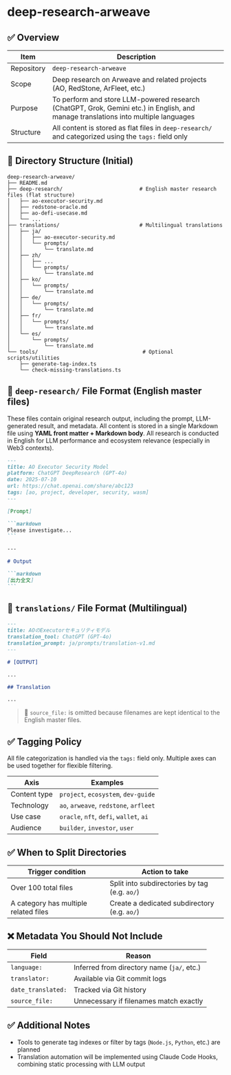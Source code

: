 # deep-research-arweave

## ✅ Overview

| Item       | Description                                                                                                                        |
| ---------- | ---------------------------------------------------------------------------------------------------------------------------------- |
| Repository | `deep-research-arweave`                                                                                                            |
| Scope      | Deep research on Arweave and related projects (AO, RedStone, ArFleet, etc.)                                                        |
| Purpose    | To perform and store LLM-powered research (ChatGPT, Grok, Gemini etc.) in English, and manage translations into multiple languages |
| Structure  | All content is stored as flat files in `deep-research/` and categorized using the `tags:` field only                               |

## 📁 Directory Structure (Initial)

```plaintext
deep-research-arweave/
├── README.md
├── deep-research/                         # English master research files (flat structure)
│   ├── ao-executor-security.md
│   ├── redstone-oracle.md
│   ├── ao-defi-usecase.md
│   └── ...
├── translations/                          # Multilingual translations
│   ├── ja/
│   │   ├── ao-executor-security.md
│   │   └── prompts/
│   │       └── translate.md
│   ├── zh/
│   │   ├── ...
│   │   └── prompts/
│   │       └── translate.md
│   ├── ko/
│   │   └── prompts/
│   │       └── translate.md
│   ├── de/
│   │   └── prompts/
│   │       └── translate.md
│   ├── fr/
│   │   └── prompts/
│   │       └── translate.md
│   └── es/
│       └── prompts/
│           └── translate.md
└── tools/                                  # Optional scripts/utilities
    ├── generate-tag-index.ts
    └── check-missing-translations.ts
```

## 📝 `deep-research/` File Format (English master files)

These files contain original research output, including the prompt, LLM-generated result, and metadata.
All content is stored in a single Markdown file using **YAML front matter + Markdown body**.
All research is conducted in English for LLM performance and ecosystem relevance (especially in Web3 contexts).

````markdown
---
title: AO Executor Security Model
platform: ChatGPT DeepResearch (GPT-4o)
date: 2025-07-10
url: https://chat.openai.com/share/abc123
tags: [ao, project, developer, security, wasm]
---

[Prompt]

```markdown
Please investigate...
```

---

# Output

```markdown
[出力全文]
```
````

## 📝 `translations/` File Format (Multilingual)

```markdown
---
title: AOのExecutorセキュリティモデル
translation_tool: ChatGPT (GPT-4o)
translation_prompt: ja/prompts/translation-v1.md
---

# [OUTPUT]

...

## Translation

...
```

> 📝 `source_file:` is omitted because filenames are kept identical to the English master files.

## ✅ Tagging Policy

All file categorization is handled via the `tags:` field only.
Multiple axes can be used together for flexible filtering.

| Axis         | Examples                                |
| ------------ | --------------------------------------- |
| Content type | `project`, `ecosystem`, `dev-guide`     |
| Technology   | `ao`, `arweave`, `redstone`, `arfleet`  |
| Use case     | `oracle`, `nft`, `defi`, `wallet`, `ai` |
| Audience     | `builder`, `investor`, `user`           |

## ✅ When to Split Directories

| Trigger condition                     | Action to take                                |
| ------------------------------------- | --------------------------------------------- |
| Over 100 total files                  | Split into subdirectories by tag (e.g. `ao/`) |
| A category has multiple related files | Create a dedicated subdirectory (e.g. `ao/`)  |

## ❌ Metadata You Should Not Include

| Field              | Reason                                     |
| ------------------ | ------------------------------------------ |
| `language:`        | Inferred from directory name (`ja/`, etc.) |
| `translator:`      | Available via Git commit logs              |
| `date_translated:` | Tracked via Git history                    |
| `source_file:`     | Unnecessary if filenames match exactly     |

## ✅ Additional Notes

- Tools to generate tag indexes or filter by tags (`Node.js`, `Python`, etc.) are planned
- Translation automation will be implemented using Claude Code Hooks, combining static processing with LLM output
